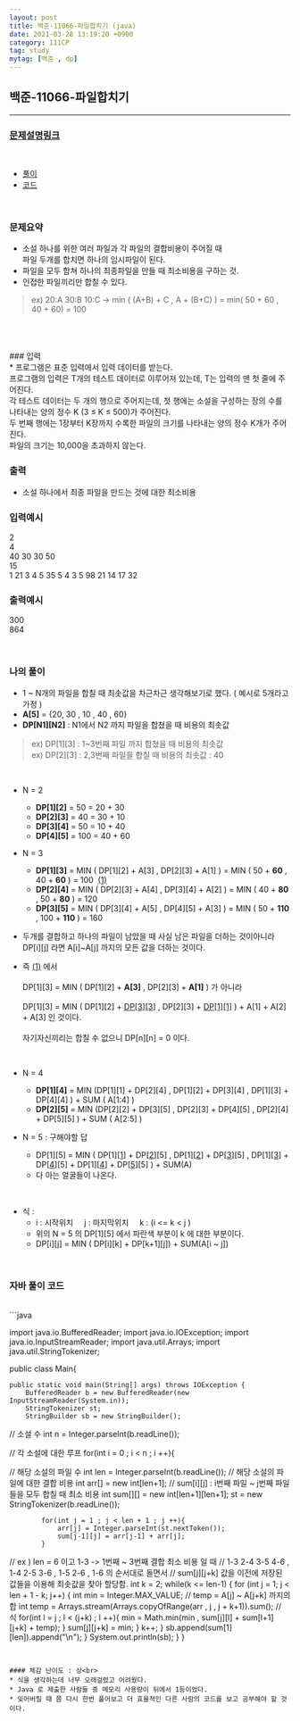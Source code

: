 ```yaml
---
layout: post
title: 백준-11066-파일합치기 (java)
date: 2021-03-28 13:19:20 +0900
category: 111CP
tag: study
mytag: [백준 , dp]
---
```


## 백준-11066-파일합치기  

---
### [문제설명링크   ](https://www.acmicpc.net/problem/11066)
<br>  
  
* [풀이](#나의-풀이)
* [코드](#자바-풀이-코드)  

<br>  

### 문제요약 

* 소설 하나를 위한 여러 파일과 각 파일의 결합비용이 주어질 때 <br>
파일 두개를 합치면 하나의 임시파일이 된다.
* 파일을 모두 합쳐 하나의 최종파일을 만들 때 최소비용을 구하는 것.
* 인접한 파일끼리만 합칠 수 있다.<br>  
  
> ex) 20:A 30:B 10:C  -> min ( (A+B) + C , A + (B+C) )  = min( 50 + 60 , 40 + 60) = 100  
   
<br>  

<br>

<br>
### 입력<br>
* 프로그램은 표준 입력에서 입력 데이터를 받는다. <br>
프로그램의 입력은 T개의 테스트 데이터로 이루어져 있는데, T는 입력의 맨 첫 줄에 주어진다.<br>
각 테스트 데이터는 두 개의 행으로 주어지는데, 첫 행에는 소설을 구성하는 장의 수를 나타내는 양의 정수 K (3 ≤ K ≤ 500)가 주어진다. <br>
두 번째 행에는 1장부터 K장까지 수록한 파일의 크기를 나타내는 양의 정수 K개가 주어진다. <br>
파일의 크기는 10,000을 초과하지 않는다.
<br>  

### 출력  <br>  
* 소설 하나에서 최종 파일을 만드는 것에 대한 최소비용  


### 입력예시<br>  

2<br>
4<br>
40 30 30 50<br>
15<br>
1 21 3 4 5 35 5 4 3 5 98 21 14 17 32<br>

### 출력예시<br>  
  
300<br>
864<br>  



<br>

### 나의 풀이<br>  
  
* 1 ~ N개의 파일을 합칠 때 최솟값을 차근차근 생각해보기로 했다.  ( 예시로 5개라고 가정 )<br>  
* **A[5]** = {20, 30 , 10 , 40 , 60}  
* **DP[N1][N2]** : N1에서 N2 까지 파일을 합쳤을 때 비용의 최솟값  
> ex) DP[1][3] : 1~3번째 파일 까지 합쳤을 때 비용의 최솟값  
> ex) DP[2][3] : 2,3번째 파일을 합칠 때 비용의 최솟값 : 40
  
<br>  

* N = 2
	* **DP[1][2]** = 50 = 20 + 30  
	* **DP[2][3]** = 40 = 30 + 10
	* **DP[3][4]** = 50 = 10 + 40
	* **DP[4][5]** = 100 = 40 + 60  
 
* N = 3  
	* **DP[1][3]** = MIN ( DP[1][2] + A[3] , DP[2][3] + A[1] ) = MIN ( 50 + **60**  , 40 + **60** ) = 100 &nbsp;[(1)](#)
	* **DP[2][4]** = MIN ( DP[2][3] + A[4] , DP[3][4] + A[2] ) = MIN ( 40 + **80**  , 50 + **80** ) = 120
	* **DP[3][5]** = MIN ( DP[3][4] + A[5] , DP[4][5] + A[3] ) = MIN ( 50 + **110** , 100 + **110** ) = 160  <br>  
* 두개를 결합하고 하나의 파일이 남았을 때 사실 남은 파일을 더하는 것이아니라 DP[i][j] 라면 A[i]~A[j] 까지의 모든 값을 더하는 것이다.  
* 즉 [(1)](#111) 에서 <br>  
DP[1][3] = MIN ( DP[1][2] + **A[3]** , DP[2][3] + **A[1]** ) 가 아니라<br>  
DP[1][3] = MIN ( DP[1][2] + [DP[3][3]](#) , DP[2][3] + [DP[1][1]](#) )  + A[1] + A[2] + A[3]  인 것이다.<br>  
자기자신끼리는 합칠 수 없으니 DP[n][n] = 0 이다. <br>  


<br>  

* N = 4
	* **DP[1][4]** = MIN (DP[1][1] + DP[2][4] , DP[1][2] + DP[3][4] , DP[1][3] + DP[4][4] ) + SUM ( A[1:4] )
	* **DP[2][5]** = MIN (DP[2][2] + DP[3][5] , DP[2][3] + DP[4][5] , DP[2][4] + DP[5][5] ) + SUM ( A[2:5] )  
  
* N = 5 : 구해야할 답
	* DP[1][5] = MIN (  DP[1][[1](#)] + DP[[2](#)][5]  , DP[1][[2](#)] + DP[[3](#)][5] , DP[1][[3](#)] + DP[[4](#)][5] + DP[1][[4](#)] + DP[[5](#)][5] ) + SUM(A)  
	* 다 아는 얼굴들이 나온다.  
<br>  
  
* 식 :
	* i : 시작위치 &nbsp;&nbsp;&nbsp; j : 마지막위치 &nbsp;&nbsp;&nbsp; k : (i <= k < j )  
	* 위의 N = 5 의 DP[1][5] 에서 파란색 부분이 k 에 대한 부분이다.
	* DP[i][j] = MIN ( DP[i][k] + DP[k+1][j]) + SUM(A[i ~ j]) 
  
<br>  
 
### 자바 풀이 코드  

<br>
```java

import java.io.BufferedReader;
import java.io.IOException;
import java.io.InputStreamReader;
import java.util.Arrays;
import java.util.StringTokenizer;

public class Main{

    public static void main(String[] args) throws IOException {
        BufferedReader b = new BufferedReader(new InputStreamReader(System.in));
        StringTokenizer st;
        StringBuilder sb = new StringBuilder();
// 소설 수
        int n = Integer.parseInt(b.readLine());

// 각 소설에 대한 루프
        for(int i = 0 ; i < n ; i ++){
	
// 해당 소설의 파일 수
            int len = Integer.parseInt(b.readLine());
// 해당 소설의 파일에 대한 결합 비용
            int arr[] = new int[len+1];
// sum[i][j] : i번째 파일 ~ j번째 파일들을 모두 합칠 때 최소 비용
            int sum[][] = new int[len+1][len+1];
            st = new StringTokenizer(b.readLine());

            for(int j = 1 ; j < len + 1 ; j ++){
                arr[j] = Integer.parseInt(st.nextToken());
                sum[j-1][j] = arr[j-1] + arr[j];
            }
// ex ) len = 6 이고 1-3 -> 1번째 ~ 3번째 결합 최소 비용 일 때 
// 1-3 2-4 3-5 4-6 , 1-4 2-5 3-6 , 1-5 2-6 , 1-6 의 순서대로 돌면서
// sum[j][j+k] 값을 이전에 저장된 값들을 이용해 최솟값을 찾아 할당함.
            int k = 2;
            while(k <= len-1) {
                for (int j = 1; j < len + 1 - k; j++) {
                    int min = Integer.MAX_VALUE;
// temp =  A[j] ~ A[j+k] 까지의 합
                    int temp = Arrays.stream(Arrays.copyOfRange(arr , j , j + k+1)).sum();
	// 식
                    for(int l = j ; l < (j+k) ; l ++){
                        min = Math.min(min , sum[j][l] + sum[l+1][j+k] + temp);
                    }
                    sum[j][j+k] = min;
                }
                k++;
            }
            sb.append(sum[1][len]).append("\n");
        }
        System.out.println(sb);
    }
}


```


#### 체감 난이도 : 상<br>  
* 식을 생각하는데 너무 오래걸렸고 어려웠다.
* Java 로 제출한 사람들 중 메모리 사용량이 뒤에서 1등이었다. 
* 잊어버릴 때 쯤 다시 한번 풀어보고 더 효율적인 다른 사람의 코드를 보고 공부해야 할 것이다.